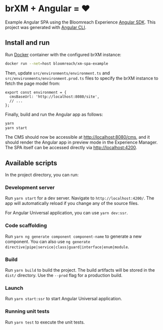 # brXM + Angular = ♥️

Example Angular SPA using the Bloomreach Experience [Angular SDK](https://www.npmjs.com/package/@bloomreach/ng-sdk).
This project was generated with [Angular CLI](https://github.com/angular/angular-cli).

## Install and run
Run [Docker](https://hub.docker.com/repository/docker/bloomreach/xm-spa-example) container with the configured brXM instance:
```bash
docker run --net=host bloomreach/xm-spa-example
```

Then, update `src/environments/environment.ts` and `src/environments/environment.prod.ts` files to specify the brXM instance to fetch the page model from:
```
export const environment = {
  cmsBaseUrl: 'http://localhost:8080/site',
  // ...
};
```

Finally, build and run the Angular app as follows:

```bash
yarn
yarn start
```

The CMS should now be accessible at <http://localhost:8080/cms>, and it should render the Angular app in preview mode in the Experience Manager.
The SPA itself can be accessed directly via <http://localhost:4200>.

## Available scripts

In the project directory, you can run:

### Development server

Run `yarn start` for a dev server. Navigate to `http://localhost:4200/`. The app will automatically reload if you change any of the source files.

For Angular Universal application, you can use `yarn dev:ssr`.

### Code scaffolding

Run `yarn ng generate component component-name` to generate a new component. You can also use `ng generate directive|pipe|service|class|guard|interface|enum|module`.

### Build

Run `yarn build` to build the project. The build artifacts will be stored in the `dist/` directory. Use the `--prod` flag for a production build.

### Launch

Run `yarn start:ssr` to start Angular Universal application.

### Running unit tests

Run `yarn test` to execute the unit tests.

